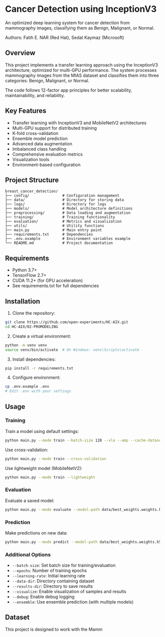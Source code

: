 # Cancer Detection using InceptionV3

An optimized deep learning system for cancer detection from mammography images, classifying them as Benign, Malignant, or Normal.

Authors: Fatih E. NAR (Red Hat), Sedat Kaymaz (Microsoft)

## Overview

This project implements a transfer learning approach using the InceptionV3 architecture, optimized for multi-GPU performance. The system processes mammography images from the MIAS dataset and classifies them into three categories: Benign, Malignant, or Normal.

The code follows 12-factor app principles for better scalability, maintainability, and reliability.

## Key Features

- Transfer learning with InceptionV3 and MobileNetV2 architectures
- Multi-GPU support for distributed training
- K-fold cross-validation
- Ensemble model prediction
- Advanced data augmentation
- Imbalanced class handling
- Comprehensive evaluation metrics
- Visualization tools
- Environment-based configuration

## Project Structure

```
breast_cancer_detection/
├── config/               # Configuration management
├── data/                 # Directory for storing data
├── logs/                 # Directory for logs
├── models/               # Model architecture definitions
├── preprocessing/        # Data loading and augmentation
├── training/             # Training functionality
├── evaluation/           # Metrics and visualization
├── utils/                # Utility functions
├── main.py               # Main entry point
├── requirements.txt      # Dependencies
├── .env.example          # Environment variables example
└── README.md             # Project documentation
```

## Requirements

- Python 3.7+
- TensorFlow 2.7+
- CUDA 11.2+ (for GPU acceleration)
- See requirements.txt for full dependencies

## Installation

1. Clone the repository:

```bash
git clone https://github.com/open-experiments/HC-AIX.git
cd HC-AIX/02-PROMODELING
```

2. Create a virtual environment:

```bash
python -m venv venv
source venv/bin/activate  # On Windows: venv\Scripts\activate
```

3. Install dependencies:

```bash
pip install -r requirements.txt
```

4. Configure environment:

```bash
cp .env.example .env
# Edit .env with your settings
```

## Usage

### Training

Train a model using default settings:

```bash
python main.py --mode train --batch-size 128 --xla --amp --cache-dataset
```

Use cross-validation:

```bash
python main.py --mode train --cross-validation
```

Use lightweight model (MobileNetV2):

```bash
python main.py --mode train --lightweight
```

### Evaluation

Evaluate a saved model:

```bash
python main.py --mode evaluate --model-path data/best_weights.weights.h5
```

### Prediction

Make predictions on new data:

```bash
python main.py --mode predict --model-path data/best_weights.weights.h5 --data-dir path/to/data
```

### Additional Options

- `--batch-size`: Set batch size for training/evaluation
- `--epochs`: Number of training epochs
- `--learning-rate`: Initial learning rate
- `--data-dir`: Directory containing dataset
- `--results-dir`: Directory to save results
- `--visualize`: Enable visualization of samples and results
- `--debug`: Enable debug logging
- `--ensemble`: Use ensemble prediction (with multiple models)

## Dataset

This project is designed to work with the Mamm
